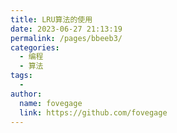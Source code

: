 ```yaml
---
title: LRU算法的使用
date: 2023-06-27 21:13:19
permalink: /pages/bbeeb3/
categories:
  - 编程
  - 算法
tags:
  - 
author: 
  name: fovegage
  link: https://github.com/fovegage
---
```

